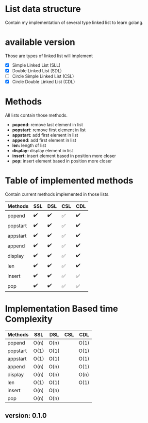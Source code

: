 # List data structure
Contain my implementation of several type linked list to learn golang.

# available version 
Those are types of linked list will implement
- [X] Simple Linked List (SLL)
- [X] Double Linked List (SDL)
- [ ] Circle Simple Linked List (CSL)
- [X] Circle Double Linked List (CDL)

# Methods
All lists contain those methods.

- **popend:** remove last element in list
- **popstart:** remove first element in list
- **appstart:** add first element in list
- **append:** add first element in list
- **len:** length of list
- **display:** display element in list
- **insert:** insert element based in position more closer
- **pop:** insert element based in position more closer

# Table of implemented methods
Contain current methods implemented in those lists.

| Methods | SSL | DSL | CSL | CDL |
| ---- | ---- | ---- | ---- | ---- |
| popend | :heavy_check_mark: | :heavy_check_mark: | :white_check_mark: | :heavy_check_mark: |
| popstart| :heavy_check_mark: | :heavy_check_mark: | :white_check_mark: | :heavy_check_mark: |
| appstart | :heavy_check_mark: | :heavy_check_mark: | :white_check_mark: | :heavy_check_mark: |
| append| :heavy_check_mark: | :heavy_check_mark: | :white_check_mark: | :heavy_check_mark: |
| display | :heavy_check_mark: | :heavy_check_mark: | :white_check_mark: | :heavy_check_mark: |
| len| :heavy_check_mark: | :heavy_check_mark: | :white_check_mark: | :heavy_check_mark: |
| insert | :heavy_check_mark: | :heavy_check_mark: | :white_check_mark: | :white_check_mark: |
| pop| :heavy_check_mark: | :heavy_check_mark: | :white_check_mark: | :white_check_mark: |

# Implementation Based time Complexity
| Methods  |  SSL | DSL | CSL | CDL |
| ---- | ---- | ---- | ---- | ---- |
| popend   | O(n) | O(n) | | O(1) | 
| popstart | O(1) | O(1) | | O(1) |
| appstart | O(1) | O(1) | | O(1) |
| append   | O(n) | O(n) | | O(1) |
| display  | O(n) | O(n) | | O(n) |
| len      | O(1) | O(1) | | O(1) |
| insert   | O(n) | O(n) | | |
| pop      | O(n) | O(n) | | |

## version: 0.1.0

